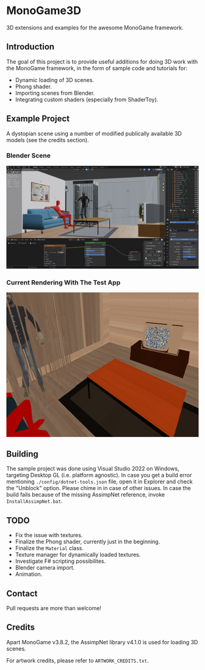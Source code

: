 # MonoGame3D
3D extensions and examples for the awesome MonoGame framework.

## Introduction ##
The goal of this project is to provide useful additions for doing 3D work with the MonoGame framework, in the form of sample code and tutorials for:
* Dynamic loading of 3D scenes.
* Phong shader.
* Importing scenes from Blender.
* Integrating custom shaders (especially from ShaderToy).

## Example Project ##
A dystopian scene using a number of modified publically available 3D models (see the credits section).
### Blender Scene ###
![alt text](https://github.com/LemiBijafra/MonoGame3D/blob/main/Screenshot_Blender.png?raw=true)
### Current Rendering With The Test App ###
![alt text](https://github.com/LemiBijafra/MonoGame3D/blob/main/Screenshot.png?raw=true)

## Building ##
The sample project was done using Visual Studio 2022 on Windows, targeting Desktop GL (i.e. platform agnostic). In case you get a build error mentioning `./config/dotnet-tools.json` file, open it in Explorer and check the "Unblock" option. Please chime in in case of other issues.
In case the build fails because of the missing AssimpNet reference, invoke `InstallAssimpNet.bat`.

## TODO ##
* Fix the issue with textures.
* Finalize the Phong shader, currently just in the beginning.
* Finalize the `Material` class.
* Texture manager for dynamically loaded textures.
* Investigate F# scripting possibilites.
* Blender camera import.
* Animation.

## Contact ##
Pull requests are more than welcome!

## Credits ##
Apart MonoGame v3.8.2, the AssimpNet library v4.1.0 is used for loading 3D scenes.

For artwork credits, please refer to `ARTWORK_CREDITS.txt`.